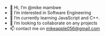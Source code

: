 - 👋 Hi, I’m @mike mambwe
- 👀 I’m interested in Software Engineering
- 🌱 I’m currently learning JavaScript and C++.
- 💞️ I’m looking to collaborate on any  projects
- 📫 contact me on mikeapple056@gmail.com

<!---
aeprodigy/aeprodigy is a ✨ special ✨ repository because its `README.md` (this file) appears on your GitHub profile.
You can click the Preview link to take a look at your changes.
--->
